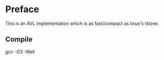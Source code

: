 # Preface
This is an AVL implementation which is as fast/compact as linux's rbtree.


## Compile

gcc -O3 -Wall

